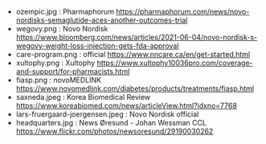 - ozempic.jpg : Pharmaphorum https://pharmaphorum.com/news/novo-nordisks-semaglutide-aces-another-outcomes-trial
- wegovy.png : Novo Nordisk https://www.bloomberg.com/news/articles/2021-06-04/novo-nordisk-s-wegovy-weight-loss-injection-gets-fda-approval
- care-program.png : official https://www.nncare.ca/en/get-started.html
- xultophy.png : Xultophy https://www.xultophy10036pro.com/coverage-and-support/for-pharmacists.html
- fiasp.png : novoMEDLINK https://www.novomedlink.com/diabetes/products/treatments/fiasp.html
- saxneda.jpeg : Korea Biomedical Review https://www.koreabiomed.com/news/articleView.html?idxno=7768
- lars-fruergaard-joergensen.jpeg : Novo Nordisk official
- headquarters.jpg : News Øresund - Johan Wessman CCL https://www.flickr.com/photos/newsoresund/29190030262
